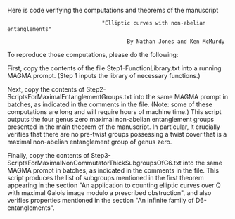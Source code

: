 Here is code verifying the computations and theorems of the manuscript

                                  "Elliptic curves with non-abelian entanglements"

                                          By Nathan Jones and Ken McMurdy
                                          
To reproduce those computations, please do the following:

First, copy the contents of the file Step1-FunctionLibrary.txt into a running MAGMA prompt.  (Step 1 inputs the library of necessary functions.)

Next, copy the contents of Step2-ScriptsForMaximalEntanglementGroups.txt into the same MAGMA prompt in batches, as indicated in the comments in the file. (Note: some of these computations are long and will require hours of machine time.)  This script outputs the four genus zero maximal non-abelian entanglement groups presented in the main theorem of the manuscript.  In particular, it crucially verifies that there are no pre-twist groups possessing a twist cover that is a maximal non-abelian entanglement group of genus zero.

Finally, copy the contents of Step3-ScriptsForMaximalNonCommutatorThickSubgroupsOfG6.txt into the same MAGMA prompt in batches, as indicated in the comments in the file. This script produces the list of subgroups mentioned in the first theorem appearing in the section "An application to counting elliptic curves over Q with maximal Galois image modulo a prescribed obstruction", and also verifies properties mentioned in the section "An infinite family of D6-entanglements".
